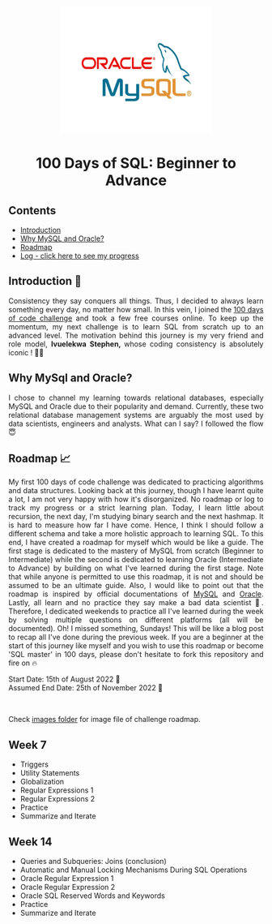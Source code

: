 <p align="center">
  <img width="300" height="250" src="https://github.com/Oyebamiji-Micheal/100-Days-of-SQL-Beginner-to-Advance/blob/master/images/MySql%20and%20Oracle%20image.png">
</p>
<h1 align="center">100 Days of SQL: Beginner to Advance</h1>


## Contents
* [Introduction](#intro)
* [Why MySQL and Oracle?](#why)
* [Roadmap](#roadmap)
* [Log - click here to see my progress](https://github.com/Oyebamiji-Micheal/100-Days-of-SQL-Beginner-to-Advance/tree/master/Log)

<a id='intro'></a>
## Introduction 🚀
<p align="justify">
Consistency they say conquers all things. Thus, I decided to always learn something every day, no matter how small. In this vein, I joined the <a href="https://github.com/Oyebamiji-Micheal/100-Days-of-LeetCode">100 days of code challenge</a> and took a few free courses online. To keep up the momentum, my next challenge is to learn SQL from scratch up to an advanced level. The motivation behind this journey is my very friend and role model, <b> Ivuelekwa Stephen, </b> whose coding consistency is absolutely iconic ! 🥺🙏 
</p>

<a id='why'></a>
## Why MySql and Oracle?
<p align="justify">
I chose to channel my learning towards relational databases, especially MySQL and Oracle due to their popularity and demand. Currently, these two relational database management systems are arguably the most used by data scientists, engineers and analysts. What can I say? I followed the flow 😇 
</p>

<a id='roadmap'></a>
## Roadmap 📈
<p align="justify">
My first 100 days of code challenge was dedicated to practicing algorithms and data structures. Looking back at this journey, though I have learnt quite a lot, I am not very happy with how it's disorganized. No roadmap or log to track my progress or a strict learning plan. Today, I learn little about recursion, the next day, I'm studying binary search and the next hashmap. It is hard to measure how far I have come. Hence, I think I should follow a different schema and take a more holistic approach to learning SQL. To this end, I have created a roadmap for myself which would be like a guide. The first stage is dedicated to the mastery of MySQL from scratch (Beginner to Intermediate) while the second is dedicated to learning Oracle (Intermediate to Advance) by building on what I've learned during the first stage. Note that while anyone is permitted to use this roadmap, it is not and should be assumed to be an ultimate guide. Also, I would like to point out that the roadmap is inspired by official documentations of  <a href="https://dev.mysql.com/doc/">MySQL</a> and <a href="https://docs.oracle.com/en/database/oracle/oracle-database/index.html">Oracle</a>. Lastly, all learn and no practice they say make a bad data scientist 🙂. Therefore, I dedicated weekends to practice all I've learned during the week by solving multiple questions on different platforms (all will be documented). Oh! I missed something, Sundays! This will be like a blog post to recap all I've done during the previous week. If you are a beginner at the start of this journey like myself and you wish to use this roadmap or become 'SQL master' in 100 days, please don't hesitate to fork this repository and fire on 🔥 
</p>

Start Date: 15th of August 2022 🏁  
Assumed End Date: 25th of November 2022 🎉

</br>

Check [images folder](https://github.com/Oyebamiji-Micheal/100-Days-of-SQL-Beginner-to-Advance/tree/master/images) for image file of challenge roadmap.

## Week 7
* Triggers
* Utility Statements
* Globalization
* Regular Expressions 1
* Regular Expressions 2
* Practice
* Summarize and Iterate

## Week 14
* Queries and Subqueries: Joins (conclusion)
* Automatic and Manual Locking Mechanisms During SQL Operations
* Oracle Regular Expression 1
* Oracle Regular Expression 2
* Oracle SQL Reserved Words and Keywords
* Practice
* Summarize and Iterate
